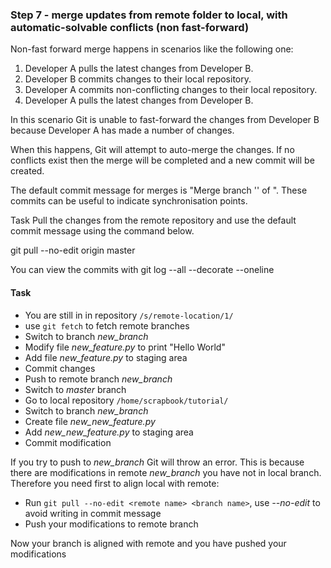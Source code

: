 ### Step 7 - merge updates from remote folder to local, with automatic-solvable conflicts (non fast-forward)

Non-fast forward merge happens in scenarios like the following one:

1) Developer A pulls the latest changes from Developer B.
2) Developer B commits changes to their local repository.
3) Developer A commits non-conflicting changes to their local repository.
4) Developer A pulls the latest changes from Developer B.

In this scenario Git is unable to fast-forward the changes from Developer B because Developer A has made a number of changes.

When this happens, Git will attempt to auto-merge the changes. If no conflicts exist then the merge will be completed and a new commit will be created.

The default commit message for merges is "Merge branch '' of ". These commits can be useful to indicate synchronisation points.

Task
Pull the changes from the remote repository and use the default commit message using the command below.

git pull --no-edit origin master

You can view the commits with git log --all --decorate --oneline

#### Task

- You are still in in repository `/s/remote-location/1/`
- use `git fetch` to fetch remote branches
- Switch to branch *new_branch*
- Modify file *new_feature.py* to print "Hello World"
- Add file *new_feature.py* to staging area 
- Commit changes
- Push to remote branch *new_branch*
- Switch to *master* branch
- Go to local repository `/home/scrapbook/tutorial/`
- Switch to branch *new_branch*
- Create file *new_new_feature.py*
- Add *new_new_feature.py* to staging area 
- Commit modification

If you try to push to *new_branch* Git will throw an error.
This is because there are modifications in remote *new_branch* you have not in local branch.
Therefore you need first to align local with remote:

- Run `git pull --no-edit <remote name> <branch name>`, use *--no-edit* to avoid writing in commit message
- Push your modifications to remote branch

Now your branch is aligned with remote and you have pushed your modifications

